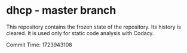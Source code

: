 # dhcp - master branch

This repository contains the frozen state of the repository.
Its history is cleared. It is used only for static code
analysis with Codacy.

Commit Time: 1723943108